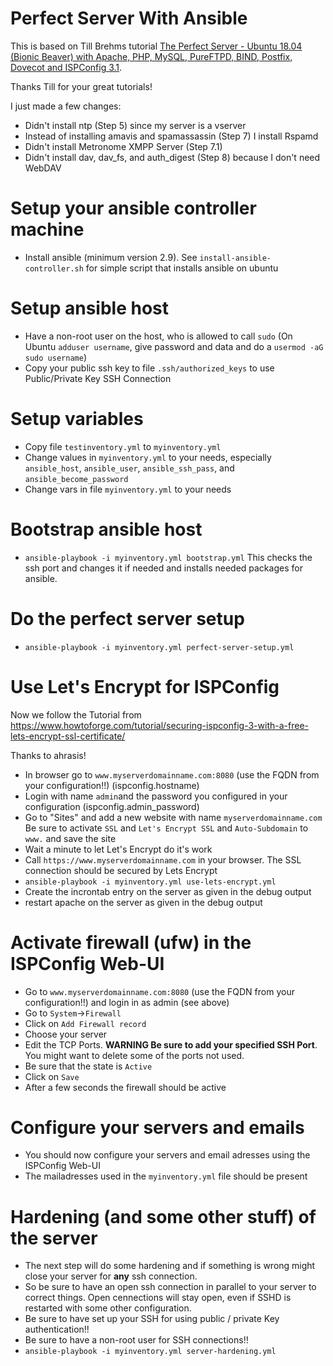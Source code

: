 # Perfect Server With Ansible

This is based on Till Brehms tutorial [The Perfect Server - Ubuntu 18.04 (Bionic Beaver) with Apache, PHP, MySQL, PureFTPD, BIND, Postfix, Dovecot and ISPConfig 3.1](https://www.howtoforge.com/tutorial/perfect-server-ubuntu-18.04-with-apache-php-myqsl-pureftpd-bind-postfix-doveot-and-ispconfig/).

Thanks Till for your great tutorials!

I just made a few changes:

- Didn't install ntp (Step 5) since my server is a vserver
- Instead of installing amavis and spamassassin (Step 7) I install Rspamd
- Didn't install Metronome XMPP Server (Step 7.1)
- Didn't install dav, dav_fs, and auth_digest (Step 8) because I don't need WebDAV

# Setup your ansible controller machine

- Install ansible (minimum version 2.9).
  See `install-ansible-controller.sh` for simple script that installs ansible on ubuntu

# Setup ansible host

- Have a non-root user on the host, who is allowed to call `sudo`
  (On Ubuntu `adduser username`, give password and data and do a `usermod -aG sudo username`)
- Copy your public ssh key to file `.ssh/authorized_keys` to use Public/Private Key SSH Connection

# Setup variables

- Copy file `testinventory.yml` to `myinventory.yml`
- Change values in `myinventory.yml` to your needs, especially `ansible_host`, `ansible_user`, `ansible_ssh_pass`, and `ansible_become_password`
- Change vars in file `myinventory.yml` to your needs

# Bootstrap ansible host

- `ansible-playbook -i myinventory.yml bootstrap.yml`
  This checks the ssh port and changes it if needed and installs needed packages for ansible.

# Do the perfect server setup

- `ansible-playbook -i myinventory.yml perfect-server-setup.yml`

# Use Let's Encrypt for ISPConfig

Now we follow the Tutorial from https://www.howtoforge.com/tutorial/securing-ispconfig-3-with-a-free-lets-encrypt-ssl-certificate/

Thanks to ahrasis!

- In browser go to `www.myserverdomainname.com:8080` (use the FQDN from your configuration!!) (ispconfig.hostname)
- Login with name `admin`and the password you configured in your configuration (ispconfig.admin_password)
- Go to "Sites" and add a new website with name `myserverdomainname.com` Be sure to activate `SSL` and `Let's Encrypt SSL` and `Auto-Subdomain` to `www.` and save the site
- Wait a minute to let Let's Encrypt do it's work
- Call `https://www.myserverdomainname.com` in your browser. The SSL connection should be secured by Lets Encrypt
- `ansible-playbook -i myinventory.yml use-lets-encrypt.yml`
- Create the incrontab entry on the server as given in the debug output
- restart apache on the server as given in the debug output

# Activate firewall (ufw) in the ISPConfig Web-UI

- Go to `www.myserverdomainname.com:8080` (use the FQDN from your configuration!!) and login in as admin (see above)
- Go to `System`->`Firewall`
- Click on `Add Firewall record`
- Choose your server
- Edit the TCP Ports. **WARNING Be sure to add your specified SSH Port**. You might want to delete some of the ports not used.
- Be sure that the state is `Active`
- Click on `Save`
- After a few seconds the firewall should be active

# Configure your servers and emails

- You should now configure your servers and email adresses using the ISPConfig Web-UI
- The mailadresses used in the `myinventory.yml` file should be present

# Hardening (and some other stuff) of the server

- The next step will do some hardening and if something is wrong might close your server for **any** ssh connection.
- So be sure to have an open ssh connection in parallel to your server to correct things. Open cennections will stay open, even if SSHD is restarted with some other configuration.
- Be sure to have set up your SSH for using public / private Key authentication!!
- Be sure to have a non-root user for SSH connections!!
- `ansible-playbook -i myinventory.yml server-hardening.yml`
